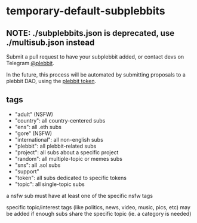 # temporary-default-subplebbits

## NOTE: ./subplebbits.json is deprecated, use ./multisub.json instead

Submit a pull request to have your subplebbit added, or contact devs on Telegram [@plebbit](https://t.me/plebbit).

In the future, this process will be automated by submitting proposals to a plebbit DAO, using the [plebbit token](https://etherscan.io/token/0xea81dab2e0ecbc6b5c4172de4c22b6ef6e55bd8f).

## tags

- "adult" (NSFW)
- "country": all country-centered subs
- "ens": all .eth subs
- "gore" (NSFW)
- "international": all non-english subs
- "plebbit": all plebbit-related subs
- "project": all subs about a specific project
- "random": all multiple-topic or memes subs
- "sns": all .sol subs
- "support"
- "token": all subs dedicated to specific tokens
- "topic": all single-topic subs

a nsfw sub must have at least one of the specific nsfw tags

specific topic/interest tags (like politics, news, video, music, pics, etc) may be added if enough subs share the specific topic (ie. a category is needed)